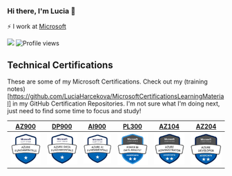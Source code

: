 ### Hi there, I'm Lucia 👋
:zap: I work at <a href="https://www.microsoft.com/">Microsoft</a> 


<!-- Followers Count and Views Count -->
![](https://img.shields.io/github/followers/luciaharcekova?label=Followers&style=flat-square)
![Profile views](https://gpvc.arturio.dev/luciaharcekova)

<!--
 Social Links

<p align="center">
  <a href=""><img src="https://img.shields.io/badge/-Codepen.io-brightgreen?style=flat-square&logo=codepen&logoColor=white"/></a>
  <a href=""><img src="https://img.shields.io/badge/-Instagram-d3003f?style=flat-square&logo=instagram&logoColor=white"/></a>
  <a href=""><img src="https://img.shields.io/badge/-LinkedIn-0072b1?style=flat-square&logo=linkedin&logoColor=white"/></a>
  <a href=""><img src="https://img.shields.io/badge/-Youtube-FF0000?style=flat-square&logo=Youtube&logoColor=white"/></a>
</p>

**LuciaHarcekova/LuciaHarcekova** is a ✨ _special_ ✨ repository because its `README.md` (this file) appears on your GitHub profile.

Here are some ideas to get you started:

- 🔭 I’m currently working on ...
- 🌱 I’m currently learning ...
- 👯 I’m looking to collaborate on ...
- 🤔 I’m looking for help with ...
- 💬 Ask me about ...
- 📫 How to reach me: ...
- 😄 Pronouns: ...
- ⚡ Fun fact: ...
-->

## Technical Certifications

These are some of my Microsoft Certifications.  Check out my (training notes)[https://github.com/LuciaHarcekova/MicrosoftCertificationsLearningMaterial] in my GitHub Certification Repositories. I'm not sure what I'm doing next, just need to find some time to focus and study!

|[**AZ900**](https://github.com/LuciaHarcekova/LuciaHarcekova/blob/main/assets/MicrosoftCertifiedAzureFundamentals.png)|[**DP900**](https://github.com/LuciaHarcekova/LuciaHarcekova/blob/main/assets/MicrosoftCertifiedAzureDataFundamentals.png)|[**AI900**](https://github.com/LuciaHarcekova/LuciaHarcekova/blob/main/assets/MicrosoftCertifiedAzureAIFundamentals.png)|[**PL300**](https://github.com/LuciaHarcekova/LuciaHarcekova/blob/main/assets/MicrosoftCertifiedPowerBIDataAnalystAssociate.png)|[**AZ104**](https://github.com/LuciaHarcekova/LuciaHarcekova/blob/main/assets/MicrosoftCertifiedAzureAdministratorAssociate.png)|[**AZ204**](https://github.com/LuciaHarcekova/LuciaHarcekova/blob/main/assets/MicrosoftCertifiedAzureDeveloperAssociate.png)|
|:---:|:---:|:---:|:---:|:---:|:---:| 
|![**AZ900**](https://github.com/LuciaHarcekova/LuciaHarcekova/blob/main/assets/MicrosoftCertifiedAzureFundamentals.png)|![**DP900**](https://github.com/LuciaHarcekova/LuciaHarcekova/blob/main/assets/MicrosoftCertifiedAzureDataFundamentals.png)|![**AI900**](https://github.com/LuciaHarcekova/LuciaHarcekova/blob/main/assets/MicrosoftCertifiedAzureAIFundamentals.png)|![**PL300**](https://github.com/LuciaHarcekova/LuciaHarcekova/blob/main/assets/MicrosoftCertifiedPowerBIDataAnalystAssociate.png)|![**AZ104**](https://github.com/LuciaHarcekova/LuciaHarcekova/blob/main/assets/MicrosoftCertifiedAzureAdministratorAssociate.png)|![**AZ204**](https://github.com/LuciaHarcekova/LuciaHarcekova/blob/main/assets/MicrosoftCertifiedAzureDeveloperAssociate.png)|
